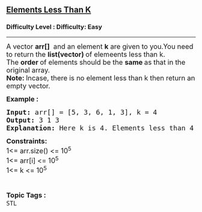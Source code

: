 <h2><a href="https://www.geeksforgeeks.org/problems/elements-less-than-k/1?page=2&category=Arrays,Mathematical,Strings,STL,Matrix,Map,prefix-sum,Merge%20Sort,Kadane&difficulty=Basic,Easy&status=solved,unsolved&sortBy=accuracy">Elements Less Than K</a></h2><h3>Difficulty Level : Difficulty: Easy</h3><hr><div class="problems_problem_content__Xm_eO"><p><span style="font-size: 18px;">A vector&nbsp;<strong>arr[]</strong>&nbsp;&nbsp;and an element&nbsp;<strong>k</strong>&nbsp;are given to you.You need to return the&nbsp;<strong>list(vector)&nbsp;</strong>of elemeents less than k. The&nbsp;<strong>order&nbsp;</strong>of elements should be the&nbsp;<strong>same&nbsp;</strong>as that in the original array.<br><strong>Note:&nbsp;</strong>Incase, there is no element less than k then return an empty vector.</span></p>
<p><span style="font-size: 18px;"><strong>Example :</strong></span></p>
<pre><span style="font-size: 18px;"><strong>Input: </strong>arr[] = [5, 3, 6, 1, 3], k = 4
<strong>Output: </strong>3 1 3
<strong>Explanation: </strong>Here k is 4. Elements less than 4 in the list are {3 1 3}</span>
</pre>
<p><strong><span style="font-size: 18px;">Constraints:<br></span></strong><span style="font-size: 18px;">1&lt;= arr.size() &lt;= 10<sup>5</sup><br>1&lt;= arr[i] &lt;= 10<sup>5</sup><br>1&lt;= k &lt;= 10<sup>5</sup></span></p></div><br><p><span style=font-size:18px><strong>Topic Tags : </strong><br><code>STL</code>&nbsp;
